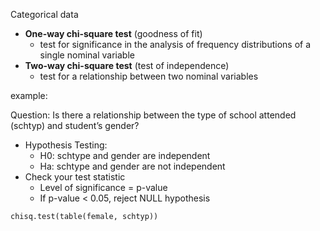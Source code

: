 Categorical data

* **One-way chi-square test** (goodness of fit)
	* test for significance in the analysis of frequency distributions of a single nominal variable
* **Two-way chi-square test** (test of independence)
	* test for a relationship between two nominal variables

example:

Question: Is there a relationship between the type of school attended (schtyp) and student’s gender?
* Hypothesis Testing:
	* H0: schtype and gender are independent
	* Ha: schtype and gender are not independent
* Check your test statistic
	* Level of significance = p-value
	* If p-value < 0.05, reject NULL hypothesis
	
`chisq.test(table(female, schtyp))`


